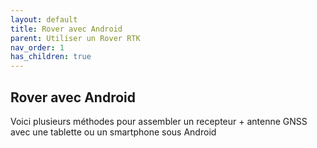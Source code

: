 ```yaml
---
layout: default
title: Rover avec Android
parent: Utiliser un Rover RTK
nav_order: 1
has_children: true
---
```


## Rover avec Android

Voici plusieurs méthodes pour assembler un recepteur + antenne GNSS avec une tablette ou un smartphone sous Android

